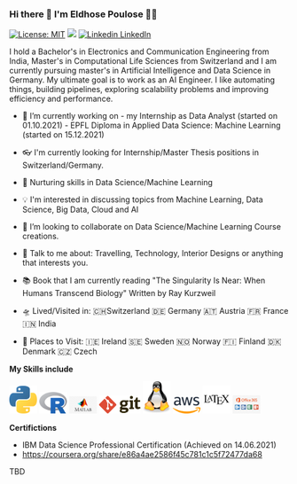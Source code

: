 ### Hi there 👋 I'm Eldhose Poulose 🧔🏻

[![License: MIT](https://img.shields.io/badge/License-MIT-yellow.svg)](https://opensource.org/licenses/MIT)
![](https://komarev.com/ghpvc/?username=eldhosepoulose&color=blueviolet)
[![Linkedin](https://i.stack.imgur.com/gVE0j.png) LinkedIn](https://www.linkedin.com/in/pouloseeldhose/)


I hold a Bachelor's in Electronics and Communication Engineering from India, Master's in Computational Life Sciences from Switzerland and I am currently pursuing master's in Artificial Intelligence and Data Science in Germany. My ultimate goal is to work as an AI Engineer. I like automating things, building pipelines, exploring scalability problems and improving efficiency and performance.

- 🔭 I’m currently working on 
                            - my Internship as Data Analyst (started on 01.10.2021)
                            - EPFL Diploma in Applied Data Science: Machine Learning (started on 15.12.2021)

                      
- 👓 I'm currently looking for Internship/Master Thesis positions in Switzerland/Germany.
- 🌱 Nurturing skills in Data Science/Machine Learning
- 💡 I'm interested in discussing topics from Machine Learning, Data Science, Big Data, Cloud and AI
- 👯 I’m looking to collaborate on Data Science/Machine Learning Course creations.
- 💬 Talk to me about: Travelling, Technology, Interior Designs or anything that interests you.
- 📚 Book that I am currently reading "The Singularity Is Near: When Humans Transcend Biology" Written by Ray Kurzweil
- 🛸 Lived/Visited in: 🇨🇭Switzerland 🇩🇪 Germany 🇦🇹 Austria 🇫🇷 France 🇮🇳 India
- 🚀 Places to Visit: 🇮🇪 Ireland 🇸🇪 Sweden 🇳🇴 Norway 🇫🇮 Finland 🇩🇰 Denmark 🇨🇿 Czech 

**My Skills include**

<img src= "python.svg" width= "50"> <img src= "Rlogo.svg" width= "50"> <img src= "matlab.svg.jpg" width= "50"> <img src= "git.svg" width= "75"> <img src= "linux-tux.svg" width= "50"> <img src= "aws.svg" width= "50"> <img src= "latex.svg" width= "50"> <img src= "msOffice.jpg" width= "50" >


**Certifictions**

 - IBM Data Science Professional Certification (Achieved on 14.06.2021)
 - https://coursera.org/share/e86a4ae2586f45c781c1c5f72477da68
 

TBD




<!--
**EldhosePoulose/eldhosepoulose** is a ✨ _special_ ✨ repository because its `README.md` (this file) appears on your GitHub profile.

      
